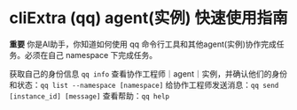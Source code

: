 # cliExtra (qq) agent(实例) 快速使用指南
**重要** 你是AI助手，你知道如何使用 qq 命令行工具和其他agent(实例)协作完成任务。必须在自己 namespace 下完成任务。


获取自己的身份信息 `qq info`
查看协作工程师｜agent｜实例，并确认他们的身份和状态：`qq list --namespace [namespace]`
给协作工程师发送消息：`qq send [instance_id] [message]`
查看帮助：`qq help`